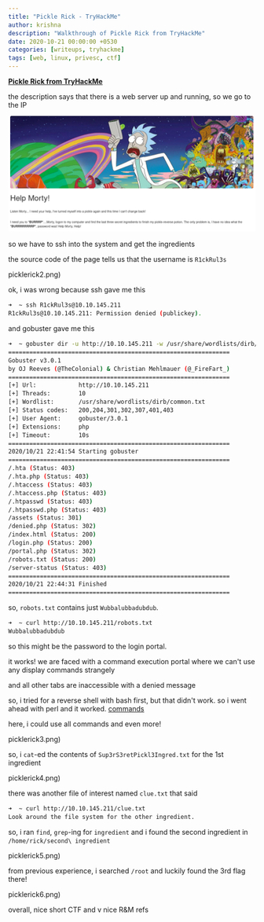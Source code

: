 ```yaml
---
title: "Pickle Rick - TryHackMe"
author: krishna
description: "Walkthrough of Pickle Rick from TryHackMe"
date: 2020-10-21 00:00:00 +0530
categories: [writeups, tryhackme]
tags: [web, linux, privesc, ctf]
---
```


**[Pickle Rick from TryHackMe](https://tryhackme.com/room/picklerick)**

the description says that there is a web server up and running, so we go to the IP

![homepage](https://raw.githubusercontent.com/lordlabuckdas/lordlabuckdas.github.io/gh-pages/assets/img/tryhackme/picklerick/picklerick1.png)

so we have to ssh into the system and get the ingredients

the source code of the page tells us that the username is `R1ckRul3s`

picklerick2.png)

ok, i was wrong because ssh gave me this

```bash
➜  ~ ssh R1ckRul3s@10.10.145.211
R1ckRul3s@10.10.145.211: Permission denied (publickey).
```

and gobuster gave me this

```bash
➜  ~ gobuster dir -u http://10.10.145.211 -w /usr/share/wordlists/dirb/common.txt -x .php
===============================================================
Gobuster v3.0.1
by OJ Reeves (@TheColonial) & Christian Mehlmauer (@_FireFart_)
===============================================================
[+] Url:            http://10.10.145.211
[+] Threads:        10
[+] Wordlist:       /usr/share/wordlists/dirb/common.txt
[+] Status codes:   200,204,301,302,307,401,403
[+] User Agent:     gobuster/3.0.1
[+] Extensions:     php
[+] Timeout:        10s
===============================================================
2020/10/21 22:41:54 Starting gobuster
===============================================================
/.hta (Status: 403)
/.hta.php (Status: 403)
/.htaccess (Status: 403)
/.htaccess.php (Status: 403)
/.htpasswd (Status: 403)
/.htpasswd.php (Status: 403)
/assets (Status: 301)
/denied.php (Status: 302)
/index.html (Status: 200)
/login.php (Status: 200)
/portal.php (Status: 302)
/robots.txt (Status: 200)
/server-status (Status: 403)
===============================================================
2020/10/21 22:44:31 Finished
===============================================================
```

so, `robots.txt` contains just `Wubbalubbadubdub`.

```bash
➜  ~ curl http://10.10.145.211/robots.txt
Wubbalubbadubdub
```

so this might be the password to the login portal.

it works! we are faced with a command execution portal where we can't use any display commands strangely

and all other tabs are inaccessible with a denied message

so, i tried for a reverse shell with bash first, but that didn't work. so i went ahead with perl and it worked. [commands](http://pentestmonkey.net/cheat-sheet/shells/reverse-shell-cheat-sheet)

here, i could use all commands and even more!

picklerick3.png)

so, i `cat`-ed the contents of `Sup3rS3retPickl3Ingred.txt` for the 1st ingredient

picklerick4.png)

there was another file of interest named `clue.txt` that said

```bash
➜  ~ curl http://10.10.145.211/clue.txt
Look around the file system for the other ingredient.
```

so, i ran `find`, `grep`-ing for `ingredient` and i found the second ingredient in `/home/rick/second\ ingredient`

picklerick5.png)

from previous experience, i searched `/root` and luckily found the 3rd flag there!

picklerick6.png)

overall, nice short CTF and v nice R&M refs
